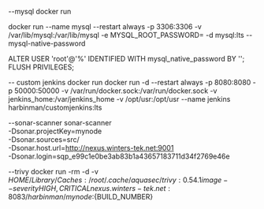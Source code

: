 

--mysql docker run

docker run --name mysql --restart always -p 3306:3306 -v /var/lib/mysql:/var/lib/mysql -e MYSQL_ROOT_PASSWORD= -d mysql:lts --mysql-native-password

ALTER USER 'root'@'%' IDENTIFIED WITH mysql_native_password BY '';
FLUSH PRIVILEGES;

-- custom jenkins docker run
docker run -d --restart always -p 8080:8080 -p 50000:50000 -v /var/run/docker.sock:/var/run/docker.sock -v jenkins_home:/var/jenkins_home -v /opt/usr:/opt/usr --name jenkins harbinman/customjenkins:lts

--sonar-scanner
sonar-scanner \
  -Dsonar.projectKey=mynode \
  -Dsonar.sources=src/ \
  -Dsonar.host.url=http://nexus.winters-tek.net:9001 \
  -Dsonar.login=sqp_e99c1e0be3ab83b1a43657183711d34f2769e46e

--trivy 
  docker run -rm -d -v $HOME/Library/Caches:/root/.cache/ aquasec/trivy:0.54.1 image  --severity HIGH,CRITICAL nexus.winters-tek.net:8083/harbinman/mynode:${BUILD_NUMBER}
